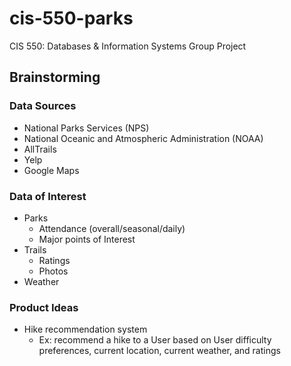# cis-550-parks
CIS 550: Databases & Information Systems
Group Project


<h2>Brainstorming </h2>

<h3>Data Sources </h3>

- National Parks Services (NPS)
- National Oceanic and Atmospheric Administration (NOAA)
- AllTrails 
- Yelp
- Google Maps 


<h3> Data of Interest </h3>

- Parks
  - Attendance (overall/seasonal/daily)
  - Major points of Interest
- Trails
  - Ratings
  - Photos
- Weather


<h3> Product Ideas </h3>

- Hike recommendation system
  - Ex: recommend a hike to a User based on User difficulty preferences, current location, current weather, and ratings 
  
